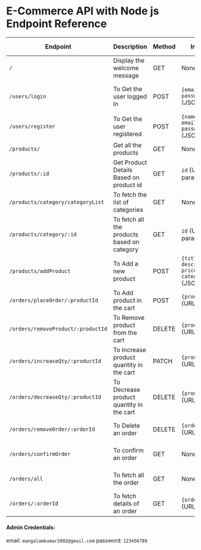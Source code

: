 # E-Commerce API with Node js Endpoint Reference

| Endpoint                           | Description                                 | Method | Inputs                                         | Outputs                  | Error Code |
| ---------------------------------- | ------------------------------------------- | ------ | ---------------------------------------------- | ------------------------ | ---------- |
| `/`                                | Display the welcome message                 | GET    | None                                           | Welcome Message (JSON)   | None       |
| `/users/login`                     | To Get the user logged In                   | POST   | `{email, password}` (JSON)                     | Token and Message (JSON) | 400 , 500  |
| `/users/register`                  | To Get the user registered                  | POST   | `{name, email, password}` (JSON)               | Success Message (JSON)   | 400, 500   |
| `/products/`                       | Get all the products                        | GET    | None                                           | Products (JSON)          | 400, 500   |
| `/products/:id`                    | Get Product Details Based on product id     | GET    | `id` (URL param)                               | Product Details (JSON)   | 400, 500   |
| `/products/category/categoryList`  | To fetch the list of categories             | GET    | None                                           | Category List (JSON)     | 400, 500   |
| `/products/category/:id`           | To fetch all the products based on category | GET    | `id` (URL param)                               | Product List (JSON)      | 400, 500   |
| `/products/addProduct`             | To Add a new product                        | POST   | `{title, description, price, category}` (JSON) | Success Message (JSON)   | 400, 500   |
| `/orders/placeOrder/:productId`    | To Add product in the cart                  | POST   | `{productId}` (URL param)                      | Success Message (JSON)   | 400, 500   |
| `/orders/removeProduct/:productId` | To Remove product from the cart             | DELETE | `{productId}` (URL param)                      | Success Message (JSON)   | 400, 500   |
| `/orders/increaseQty/:productId`   | To Increase product quantity in the cart    | PATCH  | `{productId}` (URL param)                      | Success Message (JSON)   | 400, 500   |
| `/orders/decreaseQty/:productId`   | To Decrease product quantity in the cart    | DELETE | `{productId}` (URL param)                      | Success Message (JSON)   | 400, 500   |
| `/orders/removeOrder/:orderId`     | To Delete an order                          | DELETE | `{orderId}` (URL param)                        | Success Message (JSON)   | 400, 500   |
| `/orders/confirmOrder`             | To confirm an order                         | GET    | None                        | Success Message (JSON)   | 400, 500   |
| `/orders/all`                      | To fetch all the order                      | GET    | None                                           | Success Message (JSON)   | 400, 500   |
| `/orders/:orderId`                 | To fetch details of an order                | GET    | `{orderId}` (URL param)                        | Success Message (JSON)   | 400, 500   |


#### Admin Credentials: 
email: `mangalamkumar2002@gmail.com`
password: `123456789`